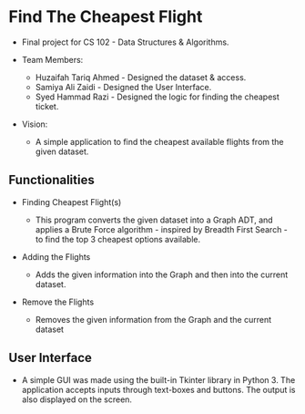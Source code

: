 # Find The Cheapest Flight

- Final project for CS 102 - Data Structures & Algorithms.
- Team Members:
  - Huzaifah Tariq Ahmed - Designed the dataset & access.
  - Samiya Ali Zaidi - Designed the User Interface.
  - Syed Hammad Razi - Designed the logic for finding the cheapest ticket.
    
- Vision:
  - A simple application to find the cheapest available flights from the given dataset.

## Functionalities
- Finding Cheapest Flight(s)
  - This program converts the given dataset into a Graph ADT, and applies a Brute Force algorithm - inspired by Breadth First Search - to find the top 3 cheapest options available.

- Adding the Flights
  - Adds the given information into the Graph and then into the current dataset.

- Remove the Flights
  - Removes the given information from the Graph and the current dataset

## User Interface
- A simple GUI was made using the built-in Tkinter library in Python 3. The application accepts inputs through text-boxes and buttons. The output is also displayed on the screen.
